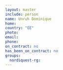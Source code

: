 ```yaml
---
layout: master
include: person
name: Unruh Dominique
home:
country: "EE"
photo:
email:
phone:
on_contract: no
has_been_on_contract: no
groups:
  nordiquest-rg:
---
```

